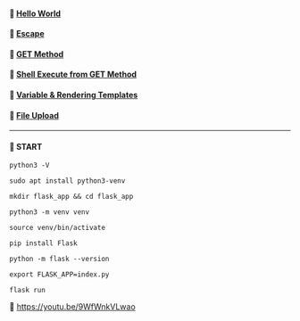 #### :large_orange_diamond: [Hello World](https://github.com/0x1717/flask-samples-for-myself/blob/main/src/0.py)

#### :large_orange_diamond: [Escape](https://github.com/0x1717/flask-samples-for-myself/blob/main/src/1.py)

#### :large_orange_diamond: [GET Method](https://github.com/0x1717/flask-samples-for-myself/blob/main/src/2.py)

#### :large_orange_diamond: [Shell Execute from GET Method](https://github.com/0x1717/flask-samples-for-myself/blob/main/src/3.py)

#### :large_orange_diamond: [Variable & Rendering Templates](https://github.com/0x1717/flask-samples-for-myself/blob/main/src/4/)

#### :large_orange_diamond: [File Upload](https://github.com/0x1717/flask-samples-for-myself/blob/main/src/5/)

---

#### :large_blue_diamond: START

```
python3 -V

sudo apt install python3-venv

mkdir flask_app && cd flask_app

python3 -m venv venv

source venv/bin/activate

pip install Flask

python -m flask --version

export FLASK_APP=index.py

flask run

```

:large_blue_diamond: https://youtu.be/9WfWnkVLwao
